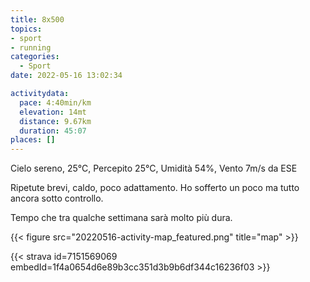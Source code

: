 ```yaml
---
title: 8x500
topics:
- sport
- running
categories: 
  - Sport
date: 2022-05-16 13:02:34

activitydata:
  pace: 4:40min/km
  elevation: 14mt
  distance: 9.67km
  duration: 45:07
places: []
---
```


Cielo sereno, 25°C, Percepito 25°C, Umidità 54%, Vento 7m/s da ESE

<!--more-->

Ripetute brevi, caldo, poco adattamento. Ho sofferto un poco ma tutto ancora sotto controllo.

Tempo che tra qualche settimana sarà molto più dura.

{{<  figure src="20220516-activity-map_featured.png" title="map" >}}

{{< strava id=7151569069 embedId=1f4a0654d6e89b3cc351d3b9b6df344c16236f03 >}}
